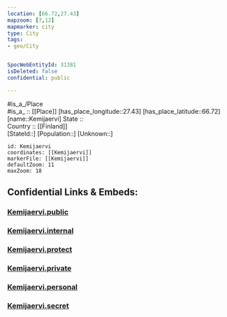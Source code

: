 ```yaml
---
location: [66.72,27.43] 
mapzoom: [7,12] 
mapmarker: city 
type: City
tags:
- geo/City


SpocWebEntityId: 31381
isDeleted: false
confidential: public

---
```

#is_a_/Place  
#is_a_ :: [[Place]] 
[has_place_longitude::27.43] 
[has_place_latitude::66.72] 
[name::Kemijaervi] 
State ::  
Country :: [[Finland]]  
[StateId::] 
[Population::] 
[Unknown::] 


```leaflet
id: Kemijaervi
coordinates: [[Kemijaervi]] 
markerFile: [[Kemijaervi]] 
defaultZoom: 11 
maxZoom: 18
```


## Confidential Links & Embeds: 

### [Kemijaervi.public](/_public/\Earth\Continent\Europe\Europe~North\Finland\Provinces~Finland\Lapland\CityKemijaervi.public.md) 

### [Kemijaervi.internal](/_internal/\Earth\Continent\Europe\Europe~North\Finland\Provinces~Finland\Lapland\CityKemijaervi.internal.md) 

### [Kemijaervi.protect](/_protect/\Earth\Continent\Europe\Europe~North\Finland\Provinces~Finland\Lapland\CityKemijaervi.protect.md) 

### [Kemijaervi.private](/_private/\Earth\Continent\Europe\Europe~North\Finland\Provinces~Finland\Lapland\CityKemijaervi.private.md) 

### [Kemijaervi.personal](/_personal/\Earth\Continent\Europe\Europe~North\Finland\Provinces~Finland\Lapland\CityKemijaervi.personal.md) 

### [Kemijaervi.secret](/_secret/\Earth\Continent\Europe\Europe~North\Finland\Provinces~Finland\Lapland\CityKemijaervi.secret.md)


